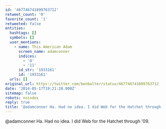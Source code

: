 ```yaml
---
id: '467746741899763712'
retweet_count: '0'
favorite_count: '1'
retweeted: false
entities:
  hashtags: []
  symbols: []
  user_mentions:
    - name: This American Adam
      screen_name: adamconner
      indices:
        - '0'
        - '11'
      id_str: '1933161'
      id: '1933161'
  urls: []
original_url: https://twitter.com/benbalter/status/467746741899763712
date: '2014-05-17T19:21:28.000Z'
sitemap: false
robots: noindex
reply: true
title: '@adamconner Ha. Had no idea. I did Web for the Hatchet through ''09.'
---
```


@adamconner Ha. Had no idea. I did Web for the Hatchet through '09.